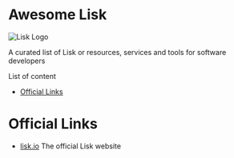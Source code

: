 Awesome Lisk
===============

![Lisk Logo](https://github.com/BlueDragon555/awesome-lisk/blob/master/Lisk.jpg?raw=true)

A curated list of Lisk or resources, services and tools for software developers

List of content

- [Official Links](#official)

# Official Links
* [lisk.io](https://lisk.io) The official Lisk website
